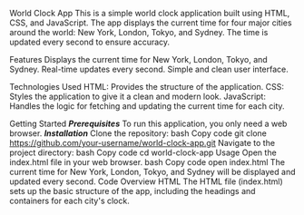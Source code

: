 World Clock App
This is a simple world clock application built using HTML, CSS, and JavaScript. The app displays the current time for four major cities around the world: New York, London, Tokyo, and Sydney. The time is updated every second to ensure accuracy.

Features
Displays the current time for New York, London, Tokyo, and Sydney.
Real-time updates every second.
Simple and clean user interface.

Technologies Used
HTML: Provides the structure of the application.
CSS: Styles the application to give it a clean and modern look.
JavaScript: Handles the logic for fetching and updating the current time for each city.

Getting Started
***Prerequisites***
To run this application, you only need a web browser.
***Installation***
Clone the repository:
bash
Copy code
git clone https://github.com/your-username/world-clock-app.git
Navigate to the project directory:
bash
Copy code
cd world-clock-app
Usage
Open the index.html file in your web browser.
bash
Copy code
open index.html
The current time for New York, London, Tokyo, and Sydney will be displayed and updated every second.
Code Overview
HTML
The HTML file (index.html) sets up the basic structure of the app, including the headings and containers for each city's clock.
